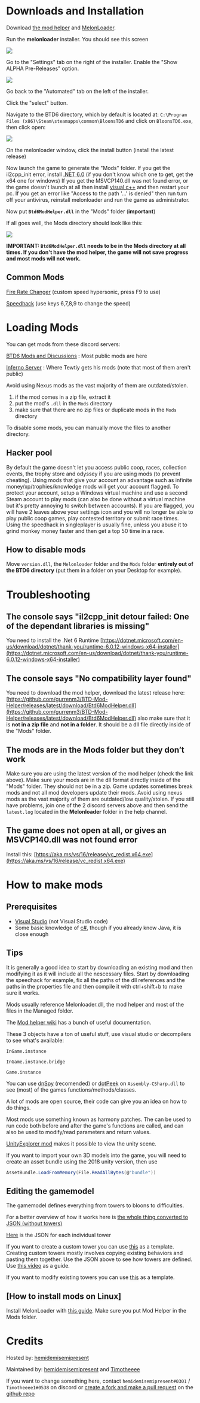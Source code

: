 # Downloads and Installation

Download [the mod helper](https://github.com/gurrenm3/BTD-Mod-Helper/releases/latest/download/Btd6ModHelper.dll) and [MelonLoader](https://github.com/LavaGang/MelonLoader.Installer/releases/latest/download/MelonLoader.Installer.exe).

Run the **melonloader** installer. You should see this screen

<img src="https://cdn.discordapp.com/attachments/761529691491270656/870680857940209694/unknown.png"/>

Go to the "Settings" tab on the right of the installer. Enable the "Show ALPHA Pre-Releases" option.

<img src="https://cdn.discordapp.com/attachments/859064232262762497/1057496273906839632/image.png"/>

Go back to the "Automated" tab on the left of the installer.

Click the "select" button.

Navigate to the BTD6 directory, which by default is located at: `C:\Program Files (x86)\Steam\steamapps\common\BloonsTD6` and click on `BloonsTD6.exe`, then click open:

<img src="https://cdn.discordapp.com/attachments/699781597515481159/776980387477061662/Screenshot_1315.png"/>

On the melonloader window, click the install button (install the latest release)

Now launch the game to generate the "Mods" folder. 
If you get the il2cpp_init error, install [.NET 6.0](https://dotnet.microsoft.com/en-us/download/dotnet/6.0) (if you don't know which one to get, get the x64 one for windows)
If you get the MSVCP140.dll was not found error, or the game doesn't launch at all then install [visual c++](https://aka.ms/vs/16/release/vc_redist.x64.exe) and then restart your pc. 
If you get an error like "Access to the path '...' is denied" then run turn off your antivirus, reinstall melonloader and run the game as administrator.

Now put **`Btd6ModHelper.dll`** in the "Mods" folder (**important**)

If all goes well, the Mods directory should look like this:

<img src="https://cdn.discordapp.com/attachments/859064232262762497/1008077519242657822/unknown.png"/>

**IMPORTANT: `Btd6ModHelper.dll` needs to be in the Mods directory at all times. If you don't have the mod helper, the game will not save progress and most mods will not work.**


## Common Mods

[Fire Rate Changer](https://github.com/Timotheeee/btd6_mods/blob/master/rate_changer/rate_changer.dll) (custom speed hypersonic, press F9 to use)

[Speedhack](https://github.com/Timotheeee/btd6_mods/blob/master/speedhackmelon/speedhackmelon.dll) (use keys 6,7,8,9 to change the speed)


# Loading Mods

You can get mods from these discord servers:

[BTD6 Mods and Discussions](https://discord.gg/hENWNsd5pY) : Most public mods are here

[Inferno Server](https://discord.gg/cqRqrvjv68) : Where Tewtiy gets his mods (note that most of them aren't public)

Avoid using Nexus mods as the vast majority of them are outdated/stolen.

1. if the mod comes in a zip file, extract it
2. put the mod's `.dll` in the `Mods` directory
3. make sure that there are no zip files or duplicate mods in the `Mods` directory

To disable some mods, you can manually move the files to another directory.

## Hacker pool

By default the game doesn't let you access public coop, races, collection events, the trophy store and odyssey if you are using mods (to prevent cheating). 
Using mods that give your account an advantage such as infinite money/xp/trophies/knowledge mods will get your account flagged. 
To protect your account, setup a Windows virtual machine and use a second Steam account to play mods (can also be done without a virtual machine but it's pretty annoying to switch between accounts). 
If you are flagged, you will have 2 leaves above your settings icon and you will no longer be able to play public coop games, play contested territory or submit race times. 
Using the speedhack in singleplayer is usually fine, unless you abuse it to grind monkey money faster and then get a top 50 time in a race.

## How to disable mods

Move `version.dll`, the `Melonloader` folder and the `Mods` folder **entirely out of the BTD6 directory** (put them in a folder on your Desktop for example). 




# Troubleshooting

## The console says "il2cpp_init detour failed: One of the dependant libraries is missing"

You need to install the .Net 6 Runtime [https://dotnet.microsoft.com/en-us/download/dotnet/thank-you/runtime-6.0.12-windows-x64-installer](https://dotnet.microsoft.com/en-us/download/dotnet/thank-you/runtime-6.0.12-windows-x64-installer)

## The console says "No compatibility layer found"

You need to download the mod helper, download the latest release here: [https://github.com/gurrenm3/BTD-Mod-Helper/releases/latest/download/Btd6ModHelper.dll](https://github.com/gurrenm3/BTD-Mod-Helper/releases/latest/download/Btd6ModHelper.dll)
also make sure that it is **not in a zip file** and **not in a folder**. It should be a dll file directly inside of the "Mods" folder.

## The mods are in the Mods folder but they don’t work

Make sure you are using the latest version of the mod helper (check the link above). Make sure your mods are in the dll format directly inside of the "Mods" folder. They should not be in a zip. Game updates sometimes break mods and not all mod developers update their mods. Avoid using nexus mods as the vast majority of them are outdated/low quality/stolen.
If you still have problems, join one of the 2 discord servers above and then send the `latest.log` located in the **Melonloader** folder in the help channel. 

## The game does not open at all, or gives an MSVCP140.dll was not found error

Install this: [https://aka.ms/vs/16/release/vc_redist.x64.exe](https://aka.ms/vs/16/release/vc_redist.x64.exe)






# How to make mods

## Prerequisites

-   [Visual Studio](https://visualstudio.microsoft.com/) (not Visual Studio code)
-   Some basic knowledge of [c#](https://docs.microsoft.com/en-us/dotnet/csharp/), though if you already know Java, it is close enough

## Tips

It is generally a good idea to start by downloading an existing mod and then modifying it as it will include all the nescessary files. Start by downloading the speedhack for example, fix all the paths of the dll references and the paths in the properties file and then compile it with ctrl+shift+b to make sure it works.

Mods usually reference Melonloader.dll, the mod helper and most of the files in the Managed folder.

The [Mod helper wiki](https://github.com/gurrenm3/BTD-Mod-Helper/wiki) has a bunch of useful documentation.

These 3 objects have a ton of useful stuff, use visual studio or decompilers to see what's available:

`InGame.instance`

`InGame.instance.bridge`

`Game.instance`

You can use [dnSpy](https://github.com/dnSpy/dnSpy/releases/tag/v6.1.8) (recomended) or [dotPeek](https://www.jetbrains.com/decompiler/) on `Assembly-CSharp.dll` to see (most) of the games functions/methods/classes.

A lot of mods are open source, their code can give you an idea on how to do things.

Most mods use something known as harmony patches. The can be used to run code both before and after the game's functions are called, and can also be used to modify/read parameters and return values.

[UnityExplorer mod](https://github.com/sinai-dev/UnityExplorer/releases/download/3.1.4/UnityExplorer.MelonLoader.Il2Cpp.zip) makes it possible to view the unity scene.

If you want to import your own 3D models into the game, you will need to create an asset bundle using the 2018 unity version, then use

```cs
AssetBundle.LoadFromMemory(File.ReadAllBytes(@"bundle"))
```

## Editing the gamemodel

The gamemodel defines everything from towers to bloons to difficulties.

For a better overview of how it works here is [the whole thing converted to JSON (without towers)](https://cdn.discordapp.com/attachments/504783182755921930/869939855923236944/entiremodel.json)

[Here](https://cdn.discordapp.com/attachments/504783182755921930/869939786734010418/Towers.zip) is the JSON for each individual tower

If you want to create a custom tower you can use [this](https://github.com/Timotheeee/btd6_mods/blob/master/handkanonier/Main.cs) as a template. Creating custom towers mostly involves copying existing behaviors and pasting them together. Use the JSON above to see how towers are defined. Use [this video](https://www.youtube.com/watch?v=NSINBN3em6w) as a guide.

If you want to modify existing towers you can use [this](https://github.com/Timotheeee/btd6_mods/blob/master/no_rng/Main.cs) as a template.

## [How to install mods on Linux]
Install MelonLoader with [this guide](https://melonwiki.xyz/#/?id=linux-instructions). Make sure you put Mod Helper in the Mods folder.

# Credits

Hosted by: [hemidemisemipresent](https://github.com/hemisemidemipresent)

Maintained by: [hemidemisemipresent](https://github.com/hemisemidemipresent) and [Timotheeee](https://github.com/Timotheeee/btd6_mods)

If you want to change something here, contact `hemidemisemipresent#0301` / `Timotheeee1#0538` on discord or [create a fork and make a pull request](https://docs.github.com/en/free-pro-team@latest/github/collaborating-with-issues-and-pull-requests/creating-a-pull-request) on the [github repo](https://github.com/hemisemidemipresent/btd6-modding-tutorial)
